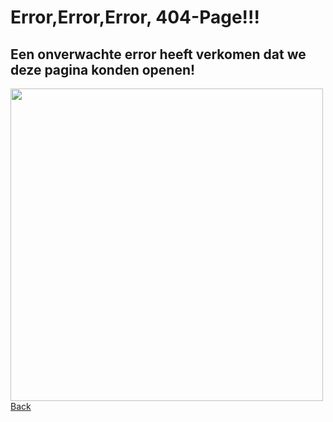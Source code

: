 <!doctype html>
<html  lang="nl">
<head>
<title>404-Page</title>
    <meta charset="UTF-8">
    <meta name="404" content="opdracht 4">
    <link rel="stylesheet" href="style.css">
</head>
<body>
  <h1>Error,Error,Error, 404-Page!!!</h1>
  <h2>Een onverwachte error heeft verkomen dat we deze pagina konden openen!</h2>
  <img src="https://static2.bigstockphoto.com/1/5/2/large1500/25171421.jpg" width="500"/>
  <a href="https://github.com/samcorstjens">Back</a>
</body>
</html>
